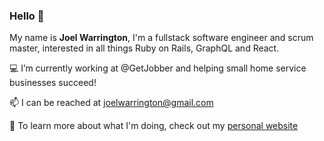 ### Hello 👋

My name is <b>Joel Warrington</b>, I'm a fullstack software engineer and scrum master, interested in all things Ruby on Rails, GraphQL and React.

💻  I’m currently working at @GetJobber and helping small home service businesses succeed!

📫  I can be reached at [joelwarrington@gmail.com](mailto:joelwarrington@gmail.com)

🍎  To learn more about what I'm doing, check out my [personal website](https://joelw.dev)
